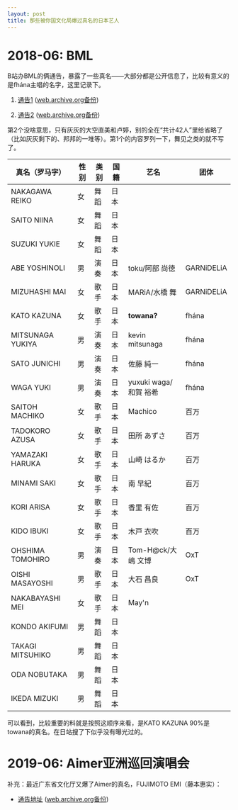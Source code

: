 ```yaml
---
layout: post
title: 那些被你国文化局爆过真名的日本艺人
---
```


# 2018-06: BML
B站办BML的俩通告，暴露了一些真名——大部分都是公开信息了，比较有意义的是fhána主唱的名字，这里记录下。

1. [通告1](http://wsbs.wgj.sh.gov.cn/shwgj_zwdt/core/web/welcome/index!getDocumentinfobyId.action?id=402885dd63d36f7d0163eca9a8a8090e) ([web.archive.org备份](https://web.archive.org/web/20180618212607/http://wsbs.wgj.sh.gov.cn/shwgj_zwdt/core/web/welcome/index!getDocumentinfobyId.action?id=402885dd63d36f7d0163eca9a8a8090e))

1. [通告2](http://wsbs.wgj.sh.gov.cn/shwgj_zwdt/core/web/welcome/index!getDocumentinfobyId.action?id=402885dd63d36f7d0163eca9a8c7090f) ([web.archive.org备份](https://web.archive.org/web/20180618212603/http://wsbs.wgj.sh.gov.cn/shwgj_zwdt/core/web/welcome/index!getDocumentinfobyId.action?id=402885dd63d36f7d0163eca9a8c7090f))

第2个没啥意思，只有灰灰的大空直美和卢婷，别的全在“共计42人”里给省略了（比如灰灰剩下的、邦邦的一堆等）。第1个的内容罗列一下，舞见之类的就不写了。

真名（罗马字）|性别|类别|国籍|艺名|团体
---|---|---|---|---|---
NAKAGAWA REIKO|女|舞蹈|日本 
SAITO NIINA|女|舞蹈|日本 
SUZUKI YUKIE|女|舞蹈|日本 
ABE YOSHINOLI|男|演奏|日本|toku/阿部 尚徳|GARNiDELiA
MIZUHASHI MAI|女|歌手|日本|MARiA/水橋 舞|GARNiDELiA
KATO KAZUNA|女|歌手|日本|**towana?**|fhána
MITSUNAGA YUKIYA|男|演奏|日本|kevin mitsunaga|fhána
SATO JUNICHI|男|演奏|日本|佐藤 純一|fhána
WAGA YUKI|男|演奏|日本|yuxuki waga/和賀 裕希|fhána
SAITOH MACHIKO|女|歌手|日本|Machico|百万
TADOKORO AZUSA|女|歌手|日本| 田所 あずさ|百万
YAMAZAKI HARUKA|女|歌手|日本| 山崎 はるか|百万
MINAMI SAKI|女|歌手|日本|南 早紀|百万
KORI ARISA|女|歌手|日本|香里 有佐|百万
KIDO IBUKI|女|歌手|日本|木戸 衣吹|百万
OHSHIMA TOMOHIRO|男|演奏|日本|Tom-H@ck/大嶋 文博|OxT
OISHI MASAYOSHI|男|歌手|日本|大石 昌良|OxT
NAKABAYASHI MEI|女|歌手|日本|May'n
KONDO AKIFUMI|男|舞蹈|日本|
TAKAGI MITSUHIKO|男|舞蹈|日本|
ODA NOBUTAKA|男|舞蹈|日本|
IKEDA MIZUKI|男|舞蹈|日本|

可以看到，比较重要的料就是按照这顺序来看，是KATO KAZUNA 90%是towana的真名。在日站搜了下似乎没有曝光过的。

# 2019-06: Aimer亚洲巡回演唱会

补充：最近广东省文化厅又爆了Aimer的真名，FUJIMOTO EMI（藤本惠实）：

* [通告地址](http://www.gdwht.gov.cn/index.php/news/details/id/93964.html) ([web.archive.org备份](https://web.archive.org/web/20190327004412/http://www.gdwht.gov.cn/index.php/news/details/id/93964.html))